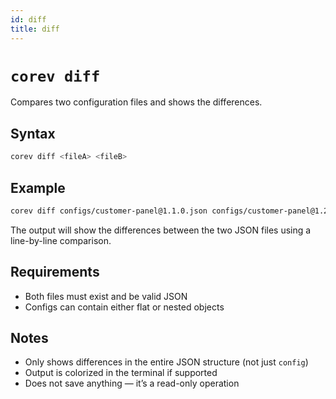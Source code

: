 ```yaml
---
id: diff
title: diff
---
```


# `corev diff`

Compares two configuration files and shows the differences.

## Syntax

```bash
corev diff <fileA> <fileB>
```

## Example

```bash
corev diff configs/customer-panel@1.1.0.json configs/customer-panel@1.2.0.json
```

The output will show the differences between the two JSON files using a line-by-line comparison.

## Requirements

- Both files must exist and be valid JSON
- Configs can contain either flat or nested objects

## Notes

- Only shows differences in the entire JSON structure (not just `config`)
- Output is colorized in the terminal if supported
- Does not save anything — it’s a read-only operation
